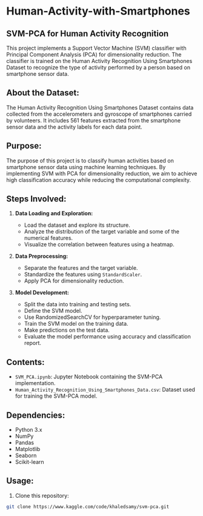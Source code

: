 # Human-Activity-with-Smartphones
## SVM-PCA for Human Activity Recognition

This project implements a Support Vector Machine (SVM) classifier with Principal Component Analysis (PCA) for dimensionality reduction. The classifier is trained on the Human Activity Recognition Using Smartphones Dataset to recognize the type of activity performed by a person based on smartphone sensor data.

## About the Dataset:
The Human Activity Recognition Using Smartphones Dataset contains data collected from the accelerometers and gyroscope of smartphones carried by volunteers. It includes 561 features extracted from the smartphone sensor data and the activity labels for each data point.

## Purpose:
The purpose of this project is to classify human activities based on smartphone sensor data using machine learning techniques. By implementing SVM with PCA for dimensionality reduction, we aim to achieve high classification accuracy while reducing the computational complexity.

## Steps Involved:
1. **Data Loading and Exploration:** 
   - Load the dataset and explore its structure.
   - Analyze the distribution of the target variable and some of the numerical features.
   - Visualize the correlation between features using a heatmap.

2. **Data Preprocessing:**
   - Separate the features and the target variable.
   - Standardize the features using `StandardScaler`.
   - Apply PCA for dimensionality reduction.

3. **Model Development:**
   - Split the data into training and testing sets.
   - Define the SVM model.
   - Use RandomizedSearchCV for hyperparameter tuning.
   - Train the SVM model on the training data.
   - Make predictions on the test data.
   - Evaluate the model performance using accuracy and classification report.

## Contents:
- `SVM_PCA.ipynb`: Jupyter Notebook containing the SVM-PCA implementation.
- `Human_Activity_Recognition_Using_Smartphones_Data.csv`: Dataset used for training the SVM-PCA model.

## Dependencies:
- Python 3.x
- NumPy
- Pandas
- Matplotlib
- Seaborn
- Scikit-learn

## Usage:
1. Clone this repository:

```bash
git clone https://www.kaggle.com/code/khaledsamy/svm-pca.git
